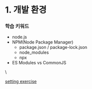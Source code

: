 # 1. 개발 환경

### 학습 키워드

* node.js
* NPM(Node Package Manager)
  * package.json / package-lock.json
  * node\_modules
  * npx
* ES Modules vs CommonJS

\


[setting exercise](https://github.com/heyho00/env-setting)
